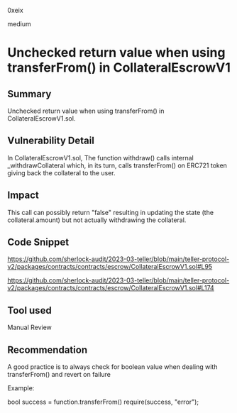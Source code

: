 0xeix

medium

# Unchecked return value when using transferFrom() in CollateralEscrowV1

## Summary

Unchecked return value when using transferFrom() in CollateralEscrowV1.sol.

## Vulnerability Detail

In CollateralEscrowV1.sol, The function withdraw() calls internal _withdrawCollateral which, in its turn, calls transferFrom() on ERC721 token giving back the collateral to the user.

## Impact

This call can possibly return "false" resulting in updating the state (the collateral.amount) but not actually withdrawing the collateral.

## Code Snippet

https://github.com/sherlock-audit/2023-03-teller/blob/main/teller-protocol-v2/packages/contracts/contracts/escrow/CollateralEscrowV1.sol#L95

https://github.com/sherlock-audit/2023-03-teller/blob/main/teller-protocol-v2/packages/contracts/contracts/escrow/CollateralEscrowV1.sol#L174

## Tool used

Manual Review

## Recommendation

A good practice is to always check for boolean value when dealing with transferFrom() and revert on failure

Example:

bool success = function.transferFrom()
require(success, "error");
